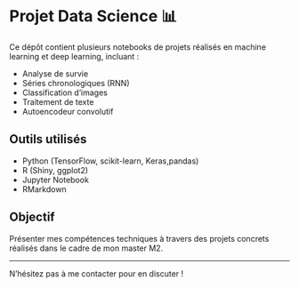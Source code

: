 # Projet Data Science 📊

Ce dépôt contient plusieurs notebooks de projets réalisés en machine learning et deep learning, incluant :

- Analyse de survie
- Séries chronologiques (RNN)
- Classification d’images
- Traitement de texte
- Autoencodeur convolutif

## Outils utilisés
- Python (TensorFlow, scikit-learn, Keras,pandas)
- R (Shiny, ggplot2)
- Jupyter Notebook
- RMarkdown

## Objectif
Présenter mes compétences techniques à travers des projets concrets réalisés dans le cadre de mon master M2.

---

N’hésitez pas à me contacter pour en discuter !
